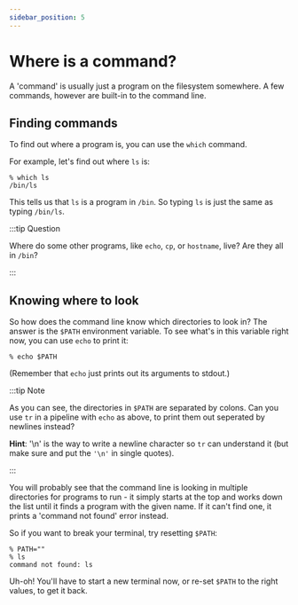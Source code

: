 ```yaml
---
sidebar_position: 5
---
```


# Where is a command?

A 'command' is usually just a program on the filesystem somewhere.  A few commands, however are built-in to the command
line.

## Finding commands

To find out where a program is, you can use the `which` command.

For example, let's find out where `ls` is:
```
% which ls
/bin/ls
```

This tells us that `ls` is a program in `/bin`.  So typing `ls` is just the same as typing `/bin/ls`.

:::tip Question

Where do some other programs, like `echo`, `cp`, or `hostname`, live?  Are they all in `/bin`?

:::

## Knowing where to look


So how does the command line know which directories to look in?  The answer is the `$PATH` environment variable.
To see what's in this variable right now, you can use `echo` to print it:
```
% echo $PATH
```

(Remember that `echo` just prints out its arguments to stdout.)

:::tip Note

As you can see, the directories in `$PATH` are separated by colons.  Can you use `tr` in a pipeline with `echo` as
above, to print them out seperated by newlines instead?

**Hint**: '\n' is the way
to write a newline character so `tr` can understand it (but make sure and put the `'\n'` in single quotes).

:::

You will probably see that the command line is looking in multiple directories for programs to run - it simply starts at
the top and works down the list until it finds a program with the given name.  If it can't find one, it prints a 'command not found' error instead.

So if you want to break your terminal, try resetting `$PATH`:

```
% PATH=""
% ls
command not found: ls
```

Uh-oh!  You'll have to start a new terminal now, or re-set `$PATH` to the right values, to get it back.

